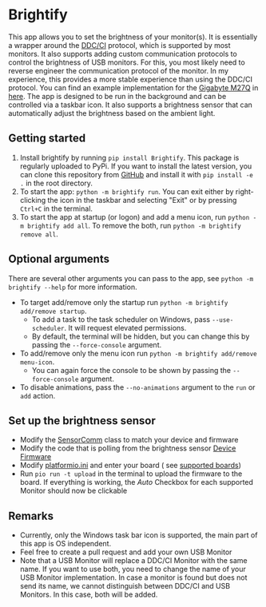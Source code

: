 # Brightify
This app allows you to set the brightness of your monitor(s). It is essentially a wrapper around the [DDC/CI](https://en.wikipedia.org/wiki/Display_Data_Channel#DDC/CI) protocol, which is supported by most monitors.
It also supports adding custom communication protocols to control the brightness of USB monitors. For this, you most likely need to reverse engineer the communication protocol of the monitor. In my experience, this provides a more stable experience than using the DDC/CI protocol.
You can find an example implementation for the [Gigabyte M27Q](https://www.gigabyte.com/Monitor/M27Q) in [here](brightify/monitors/m27q.py).
The app is designed to be run in the background and can be controlled via a taskbar icon. It also supports a brightness sensor that can automatically adjust the brightness based on the ambient light.

## Getting started
1. Install brightify by running `pip install Brightify`. This package is regularly uploaded to PyPi. If you want to install the latest version, you can clone this repository from 
[GitHub](https://github.com/RerikOp/Brightify) and install it with `pip install -e .` in the root directory.
2. To start the app: `python -m brightify run`. You can exit either by right-clicking the icon in the taskbar and
   selecting "Exit" or by pressing `Ctrl+C` in the terminal.
3. To start the app at startup (or logon) and add a menu icon, run `python -m brightify add all`. To remove the both, run
   `python -m brightify remove all`.

## Optional arguments
There are several other arguments you can pass to the app, see `python -m brightify --help` for more information.
- To target add/remove only the startup run `python -m brightify add/remove startup`.
   - To add a task to the task scheduler on Windows, pass `--use-scheduler`. It will request elevated permissions.
   - By default, the terminal will be hidden, but you can change this by passing the `--force-console` argument.
- To add/remove only the menu icon run `python -m brightify add/remove menu-icon`.
   - You can again force the console to be shown by passing the `--force-console` argument.
- To disable animations, pass the `--no-animations` argument to the `run` or `add` action.

## Set up the brightness sensor
- Modify the [SensorComm](brightify/SensorComm.py) class to match your device and firmware
- Modify the code that is polling from the brightness sensor [Device Firmware](brightify/sensor_firmware/src)
- Modify [platformio.ini](brightify/sensor_firmware/platformio.ini) and enter your board (
   see [supported boards](https://docs.platformio.org/en/latest/boards/index.html))
- Run `pio run -t upload` in the terminal to upload the firmware to the board.
   If everything is working, the *Auto* Checkbox for each supported Monitor should now be clickable

## Remarks
- Currently, only the Windows task bar icon is supported, the main part of this app is OS independent.
- Feel free to create a pull request and add your own USB Monitor
- Note that a USB Monitor will replace a DDC/CI Monitor with the same name. If you want to use both, you need to change the name of your USB Monitor implementation.
In case a monitor is found but does not send its name, we cannot distinguish between DDC/CI and USB Monitors. In this case, both will be added.


